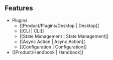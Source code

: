 ## Features
- Plugins
	- [[Product/Plugins/Desktop | Desktop]]
	- [[CLI | CLI]]
	- [[State Management | State Management]]
	- [[Async Action | Async Action]]
	- [[Configuration | Configuration]]
- [[Product/Handbook | Handbook]]